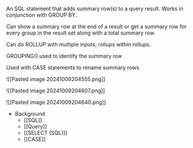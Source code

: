 An SQL statement that adds summary row(s) to a query result. Works in conjunction with GROUP BY.

Can show a summary row at the end of a result or get a summary row for every group in the result set along with a total summary row.

Can do ROLLUP with multiple inputs; rollups within rollups.

GROUPING() used to identify the summary row

Used with CASE statements to rename summary rows

![[Pasted image 20241009204555.png]]

![[Pasted image 20241009204607.png]]

![[Pasted image 20241009204640.png]]

- Background
	- [[SQL]]
	- [[Query]]
	- [[SELECT (SQL)]]
	- [[CASE]]